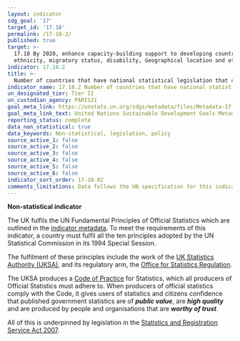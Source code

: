 ```yaml
---
layout: indicator
sdg_goal: '17'
target_id: '17.18'
permalink: /17-18-2/
published: true
target: >-
  17.18 By 2020, enhance capacity-building support to developing countries, including for least developed countries and small island developing States, to increase significantly the availability of high-quality, timely and reliable data disaggregated by income, gender, age, race,
  ethnicity, migratory status, disability, Geographical location and other characteristics relevant in national contexts
indicator: 17.18.2
title: >-
  Number of countries that have national statistical legislation that complies with the Fundamental Principles of Official Statistics
indicator_name: 17.18.2 Number of countries that have national statistical legislation that complies with the Fundamental Principles of Official Statistics
un_designated_tier: Tier II
un_custodian_agency: PARIS21
goal_meta_link: https://unstats.un.org/sdgs/metadata/files/Metadata-17-18-02.pdf
goal_meta_link_text: United Nations Sustainable Development Goals Metadata (PDF 4.0 MB)
reporting_status: complete
data_non_statistical: true
data_keywords: Non-statistical, legislation, policy
source_active_1: false
source_active_2: false
source_active_3: false
source_active_4: false
source_active_5: false
source_active_6: false
indicator_sort_order: 17-18-02
comments_limitations: Data follows the UN specification for this indicator. This indicator has not been identified in collaboration with topic experts.
---
```

**Non-statistical indicator**

The UK fulfils the UN Fundamental Principles of Official Statistics which are outlined in the [indicator metadata](https://unstats.un.org/sdgs/metadata/files/Metadata-17-18-02.pdf).  To meet the requirements of this indicator, a country must fulfil all the
ten principles adopted by the UN Statistical Commission in its 1994 Special Session. 

The fulfilment of these principles include the work of the [UK Statistics Authority (UKSA)](https://www.statisticsauthority.gov.uk/about-the-authority/what-we-do/), and its regulatory arm, the [Office for
Statistics Regulation](https://www.statisticsauthority.gov.uk/osr/).  

The UKSA produces a [Code of Practice](https://www.statisticsauthority.gov.uk/code-of-practice/) for Statistics, which all producers of Official Statistics must adhere to.  When producers of official statistics comply
with the Code, it gives users of statistics and citizens confidence that published government statistics are of ***public value***, are ***high quality*** and are produced by people and organisations that are ***worthy of trust***.

All of this is underpinned by legislation in the
[Statistics and Registration Service Act 2007](https://www.legislation.gov.uk/ukpga/2007/18/contents).
